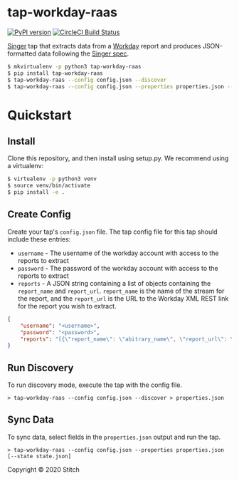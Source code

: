 # tap-workday-raas

[![PyPI version](https://badge.fury.io/py/tap-mysql.svg)](https://badge.fury.io/py/tap-workday-raas)
[![CircleCI Build Status](https://circleci.com/gh/singer-io/tap-workday-raas.png)](https://circleci.com/gh/singer-io/tap-workday-raas.png)


[Singer](https://www.singer.io/) tap that extracts data from a [Workday](https://www.workday.com/) report and produces JSON-formatted data following the [Singer spec](https://github.com/singer-io/getting-started/blob/master/SPEC.md).

```bash
$ mkvirtualenv -p python3 tap-workday-raas
$ pip install tap-workday-raas
$ tap-workday-raas --config config.json --discover
$ tap-workday-raas --config config.json --properties properties.json --state state.json
```

# Quickstart

## Install

   Clone this repository, and then install using setup.py. We recommend using a virtualenv:

   ```bash
   $ virtualenv -p python3 venv
   $ source venv/bin/activate
   $ pip install -e .
   ```
## Create Config

   Create your tap's `config.json` file.  The tap config file for this tap should include these entries:

   - `username` - The username of the workday account with access to the reports to extract
   - `password` - The password of the workday account with access to the reports to extract
   - `reports` -  A JSON string containing a list of objects containing the `report_name` and `report_url`. `report_name` is the name of the stream for the report, and the `report_url` is the URL to the Workday XML REST link for the report you wish to extract.

   ```json
   {
       "username": "<username>",
       "password": "<password>",
       "reports": "[{\"report_name\": \"abitrary_name\", \"report_url\": \"https://...\"}, ...]"
   }
   ```

## Run Discovery

To run discovery mode, execute the tap with the config file.

```
> tap-workday-raas --config config.json --discover > properties.json
```

## Sync Data

To sync data, select fields in the `properties.json` output and run the tap.

```
> tap-workday-raas --config config.json --properties properties.json [--state state.json]
```

Copyright &copy; 2020 Stitch
